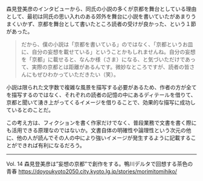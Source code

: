 森見登美彦のインタビューから、同氏の小説の多くが京都を舞台としている理由として、最初は同氏の思い入れのある郊外を舞台に小説を書いていたがあまりうまくいかず、京都を舞台として書いたところ読者の受けが良かった、という１節があった。

>だから、僕の小説は「京都を書いている」のではなく、「京都というお皿に、自分の妄想を載せている」ということかもしれませんね。自分の妄想を「京都」に載せると、なんか様（さま）になる、と気づいただけであって、実際の京都とは距離があるんです。微妙なところですが、読者の皆さんにもぜひわかっていただきたい（笑）。

小説は限られた文字数で複雑な風景を描写する必要があるため、作者の方が全てを描写するのではなく、それぞれの読者の記憶の中にあるディテールを借りて、京都と聞いて湧き上がってくるイメージを借りることで、効果的な描写に成功しているとのことだ。

この考え方は、フィクションを書く作家だけでなく、普段業務で文書を書く際にも活用できる原理なのではないか。文書自体の明確性や論理性という次元の他に、他の人が読んでその人の中により強いイメージが発生するように記載することができれば有利になるだろう。

---
Vol. 14  森見登美彦は”妄想の京都”で創作をする。鴨川デルタで回想する茶色の青春
https://doyoukyoto2050.city.kyoto.lg.jp/stories/morimitomihiko/